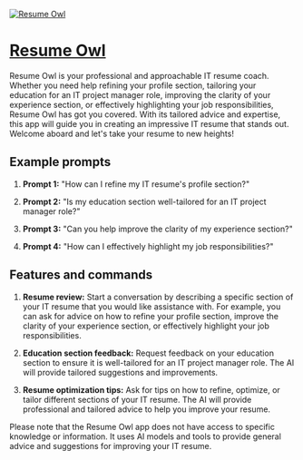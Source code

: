 [![Resume Owl](https://files.oaiusercontent.com/file-R6FoS8CmGFmLNZbMRkXkr44b?se=2123-10-17T15%3A11%3A55Z&sp=r&sv=2021-08-06&sr=b&rscc=max-age%3D31536000%2C%20immutable&rscd=attachment%3B%20filename%3D5f018351-a8bd-40f3-bcd0-867e0f9e9611.png&sig=w26QssOKSovVhv6ePqLc6wP1UxPjzH3bXFpAjDaLwVI%3D)](https://chat.openai.com/g/g-KW6dXaLnL-resume-owl)

# [Resume Owl](https://chat.openai.com/g/g-KW6dXaLnL-resume-owl)

Resume Owl is your professional and approachable IT resume coach. Whether you need help refining your profile section, tailoring your education for an IT project manager role, improving the clarity of your experience section, or effectively highlighting your job responsibilities, Resume Owl has got you covered. With its tailored advice and expertise, this app will guide you in creating an impressive IT resume that stands out. Welcome aboard and let's take your resume to new heights!

## Example prompts

1. **Prompt 1:** "How can I refine my IT resume's profile section?"

2. **Prompt 2:** "Is my education section well-tailored for an IT project manager role?"

3. **Prompt 3:** "Can you help improve the clarity of my experience section?"

4. **Prompt 4:** "How can I effectively highlight my job responsibilities?"

## Features and commands

1. **Resume review:** Start a conversation by describing a specific section of your IT resume that you would like assistance with. For example, you can ask for advice on how to refine your profile section, improve the clarity of your experience section, or effectively highlight your job responsibilities.

2. **Education section feedback:** Request feedback on your education section to ensure it is well-tailored for an IT project manager role. The AI will provide tailored suggestions and improvements.

3. **Resume optimization tips:** Ask for tips on how to refine, optimize, or tailor different sections of your IT resume. The AI will provide professional and tailored advice to help you improve your resume.

Please note that the Resume Owl app does not have access to specific knowledge or information. It uses AI models and tools to provide general advice and suggestions for improving your IT resume.